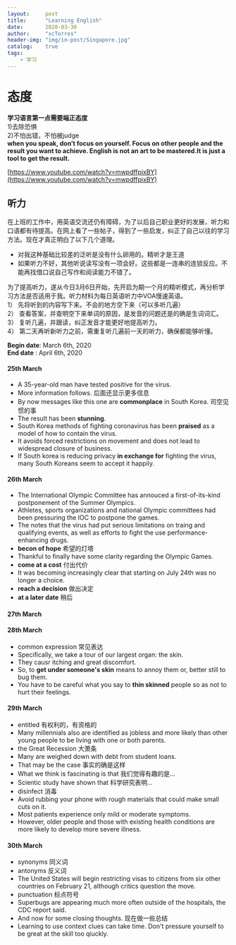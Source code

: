 ```yaml
---
layout:     post
title:      "Learning English"
date:       2020-03-30
author:     "xcTorres"
header-img: "img/in-post/Singapore.jpg"
catalog:    true
tags:
    - 学习
---
```

# 态度
**学习语言第一点需要端正态度**  
1)去除恐惧  
2)不怕出错，不怕被judge  
**when you speak, don’t focus on yourself. Focus on other people and the result you want to achieve. 
English is not an art to be mastered.It is just a tool to get the result.** 

[https://www.youtube.com/watch?v=mwpdffpixBY](https://www.youtube.com/watch?v=mwpdffpixBY)  

## 听力
在上班的工作中，用英语交流还仍有障碍，为了以后自己职业更好的发展，听力和口语都有待提高。在网上看了一些帖子，得到了一些启发，纠正了自己以往的学习方法。现在才真正明白了以下几个道理。  
- 对我这种基础比较差的泛听是没有什么卵用的。精听才是王道  
- 如果听力不好，其他听说读写没有一项会好。这些都是一连串的连锁反应。不能再找借口说自己写作和阅读能力不错了。  

为了提高听力，遂从今日3月6日开始，先开启为期一个月的精听模式，再分析学习方法是否适用于我。听力材料为每日英语听力中VOA慢速英语。  
1） 先将听到的内容写下来。不会的地方空下来（可以多听几遍）  
2） 查看答案，并查明空下来单词的原因，是发音的问题还是的确是生词词汇。  
3） 复听几遍，并跟读，纠正发音才能更好地提高听力。  
4） 第二天再听新听力之前，需重复听几遍前一天的听力，确保都能够听懂。   

**Begin date**:  March 6th, 2020  
**End date**  :  April 6th, 2020

#### 25th March   
- A 35-year-old man have tested positive for the virus.  
- More information follows. 后面还显示更多信息   
- By now messages like this one are **commonplace** in South Korea.  司空见惯的事  
- The result has been **stunning**.
- South Korea methods of fighting coronavirus has been **praised** as a model of how to contain the virus.  
- It avoids forced restrictions on movement and does not lead to widespread closure of business.  
- If South korea is reducing privacy **in exchange for** fighting the virus, many South Koreans seem to accept it happily.   

#### 26th March  
- The International Olympic Committee has annouced a first-of-its-kind postponement of the Summer Olympics.  
- Athletes, sports organizations and national Olympic committees had been pressuring the IOC to postpone the games.  
- The notes that the virus had put serious limitations on traing and qualifying events, as well as efforts to fight the use performance-enhancing drugs.  
- **becon of hope** 希望的灯塔  
- Thankful to finally have some clarity regarding the Olympic Games.  
- **come at a cost** 付出代价  
- It was becoming increasingly clear that starting on July 24th was no longer a choice.  
- **reach a decision** 做出决定  
- **at a later date** 稍后 

#### 27th March  


#### 28th March
- common expression 常见表达  
- Specifically, we take a tour of our largest organ: the skin.  
- They causr itching and great discomfort.    
- So, to **get under someone's skin** means to annoy them or, better still to bug them.  
- You have to be careful what you say to **thin skinned** people so as not to hurt their feelings.  

#### 29th March  
- entitled 有权利的，有资格的  
- Many millennials also are identified as jobless and more likely than other young people to be living with one or both parents.  
- the Great Recession  大萧条
- Many are weighed down with debt from student loans.
- That may be the case 事实的确是这样  
- What we think is fascinating is that 我们觉得有趣的是...  
- Scientic study have shown that 科学研究表明...  
- disinfect 消毒  
- Avoid rubbing your phone with rough materials that could make small cuts on it.  
- Most patients experience only mild or moderate symptoms.  
- However, older people and those with existing health conditions are more likely to develop more severe illness.  

#### 30th March  
- synonyms  同义词  
- antonyms  反义词  
- The United States will begin restricting visas to citizens from six other countries on February 21, although critics question the move.  
- punctuation 标点符号  
- Superbugs are appearing much more often outside of the hospitals, the CDC report said.  
- And now for some closing thoughts. 现在做一些总结  
- Learning to use context clues can take time. Don't pressure yourself to be great at the skill too qiuckly.








